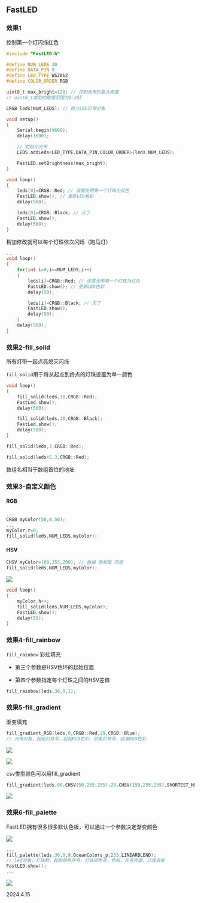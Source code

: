 ## FastLED

### 效果1

控制第一个灯闪烁红色

```c++
#include "FastLED.h"

#define NUM_LEDS 30
#define DATA_PIN 9
#define LED_TYPE WS2812
#define COLOR_ORDER RGB

uint8_t max_bright=128; // 控制光带的最大亮度
// uint8_t类型的取值范围为0-255

CRGB leds[NUM_LEDS]; // 建立LED灯带对象

void setup()
{
    Serial.begin(9600);
    delay(1000);

    // 初始化光带
    LEDS.addLeds<LED_TYPE,DATA_PIN,COLOR_ORDER>(leds,NUM_LEDS);

    FastLED.setBrightness(max_bright);
}

void loop()
{
    leds[0]=CRGB::Red; // 设置光带第一个灯珠为红色
    FastLED.show(); // 更新LED色彩
    delay(500);

    leds[0]=CRGB::Black; // 灭了
    FastLED.show();
    delay(500);
}
```

稍加修改就可以每个灯珠依次闪烁（跑马灯）

```c++
...
void loop()
{
    for(int i=0;i<=NUM_LEDS;i++)
    {
        leds[i]=CRGB::Red; // 设置光带第一个灯珠为红色
        FastLED.show(); // 更新LED色彩
        delay(50);

        leds[i]=CRGB::Black; // 灭了
        FastLED.show();
        delay(50);
    }
    delay(500);
}
```

### 效果2-fill_solid

所有灯带一起点亮熄灭闪烁

```fill_solid```用于将从起点到终点的灯珠设置为单一颜色

```c++
void loop()
{
    fill_solid(leds,30,CRGB::Red);
    FastLed.show();
    delay(500);

    fill_solid(leds,30,CRGB::Black);
    FastLed.show();
    delay(500);
}
```

```c++
fill_solid(leds,3,CRGB::Red);
```

```c++
fill_solid(leds+5,3,CRGB::Red);
```

数组名相当于数组首位的地址

### 效果3-自定义颜色

#### RGB

```c++
...
CRGB myColor(50,0,50);
...
myColor.r=0;
fill_solid(leds,NUM_LEDS,myColor);
```

#### HSV

```c++
CHSV myColor=(80,255,200); // 色相 饱和度 亮度
fill_solid(leds,NUM_LEDS,myColor);
```

![](./../assets/93.png)

```c++
void loop()
{
    myColor.h++;
    fill_solid(leds,NUM_LEDS,myColor);
    FastLED.show();
    delay(50);
}
```

### 效果4-fill_rainbow

```fill_rainbow``` 彩虹填充

* 第三个参数是HSV色环的起始位置

* 第四个参数指定每个灯珠之间的HSV差值

```c++
fill_rainbow(leds,30,0,1);
```

### 效果5-fill_gradient

渐变填充

```c++
fill_gradient_RGB(leds,0,CRGB::Red,29,CRGB::Blue);
// 光带对象，起始灯珠号，起始RGB色彩，结束灯珠号，结束RGB色彩
```

![](./../assets/94.png)

![](./../assets/95.png)

csv类型颜色可以用fill_gradient

```c++
fill_gradient(leds,00,CHSV(50,255,255),28,CHSV(150,255,255),SHORTEST_HUES);
```

![](./../assets/96.png)

### 效果6-fill_palette

FastLED拥有很多很多默认色板，可以通过一个参数决定渐变颜色

![](./../assets/97.png)

```c++
...
fill_palette(leds,30,0,9,OceanColors_p,255,LINEARBLEND);
// led对象，灯珠数，起始颜色序号，灯珠间色差，色板，光带亮度，过渡效果
FastLED.show();
...
```

![](./../assets/98.png)

2024.4.15